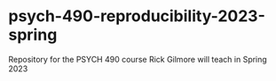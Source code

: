 # psych-490-reproducibility-2023-spring
Repository for the PSYCH 490 course Rick Gilmore will teach in Spring 2023
